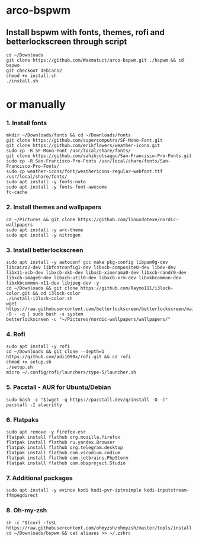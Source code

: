 # arco-bspwm

## Install bspwm with fonts, themes, rofi and betterlockscreen through script

```
cd ~/Downloads
git clone https://github.com/Waxmatuct/arco-bspwm.git ./bspwm && cd bspwm
git checkout debian12
chmod +x install.sh
./install.sh
```

# or manually

### 1. Install fonts

```
mkdir ~/Downloads/fonts && cd ~/Downloads/fonts
git clone https://github.com/supercomputra/SF-Mono-Font.git
git clone https://github.com/erikflowers/weather-icons.git
sudo cp -R SF-Mono-Font /usr/local/share/fonts/
git clone https://github.com/sahibjotsaggu/San-Francisco-Pro-Fonts.git
sudo cp -R San-Francisco-Pro-Fonts /usr/local/share/fonts/San-Francisco-Pro-Fonts/
sudo cp weather-icons/font/weathericons-regular-webfont.ttf /usr/local/share/fonts/
sudo apt install -y fonts-noto
sudo apt install -y fonts-font-awesome
fc-cache
```

### 2. Install themes and wallpapers

```
cd ~/Pictures && git clone https://github.com/linuxdotexe/nordic-wallpapers
sudo apt install -y arc-theme
sudo apt install -y nitrogen
```

### 3. Install betterlockscreen

```
sudo apt install -y autoconf gcc make pkg-config libpam0g-dev libcairo2-dev libfontconfig1-dev libxcb-composite0-dev libev-dev libx11-xcb-dev libxcb-xkb-dev libxcb-xinerama0-dev libxcb-randr0-dev libxcb-image0-dev libxcb-util0-dev libxcb-xrm-dev libxkbcommon-dev libxkbcommon-x11-dev libjpeg-dev -y
cd ~/Downloads && git clone https://github.com/Raymo111/i3lock-color.git && cd i3lock-color
./install-i3lock-color.sh
wget https://raw.githubusercontent.com/betterlockscreen/betterlockscreen/main/install.sh -O - -q | sudo bash -s system
betterlockscreen -u "~/Pictures/nordic-wallpapers/wallpapers/"
```

### 4. Rofi

```
sudo apt install -y rofi
cd ~/Downloads && git clone --depth=1 https://github.com/adi1090x/rofi.git && cd rofi
chmod +x setup.sh
./setup.sh
micro ~/.config/rofi/launchers/type-5/launcher.sh
```

### 5. Pacstall - AUR for Ubuntu/Debian

```
sudo bash -c "$(wget -q https://pacstall.dev/q/install -O -)"
pacstall -I alacritty
```

### 6. Flatpaks

```
sudo apt remove -y firefox-esr
flatpak install flathub org.mozilla.firefox
flatpak install flathub ru.yandex.Browser
flatpak install flathub org.telegram.desktop
flatpak install flathub com.vscodium.codium
flatpak install flathub com.jetbrains.PhpStorm
flatpak install flathub com.obsproject.Studio
```

### 7. Additional packages

```
sudo apt install -y evince kodi kodi-pvr-iptvsimple kodi-inputstream-ffmpegdirect
```

### 8. Oh-my-zsh

```
sh -c "$(curl -fsSL https://raw.githubusercontent.com/ohmyzsh/ohmyzsh/master/tools/install.sh)"
cd ~/Downloads/bspwm && cat aliases >> ~/.zshrc
```

